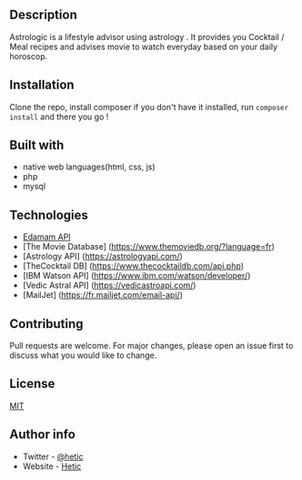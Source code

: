 ## Description

Astrologic is a lifestyle advisor using astrology . It provides you
Cocktail / Meal recipes and advises movie to watch everyday based on your daily horoscop.

## Installation

Clone the repo, install composer if you don't have it installed, run ```composer install``` and there you go !

## Built with

* native web languages(html, css, js)
* php
* mysql

## Technologies

* [Edamam API](https://developer.edamam.com/)
* [The Movie Database] (https://www.themoviedb.org/?language=fr)
* [Astrology API] (https://astrologyapi.com/)
* [TheCocktail DB] (https://www.thecocktaildb.com/api.php)
* [IBM Watson API] (https://www.ibm.com/watson/developer/)
* [Vedic Astral API] (https://vedicastroapi.com/)
* [MailJet] (https://fr.mailjet.com/email-api/)



## Contributing
Pull requests are welcome. For major changes, please open an issue first to discuss what you would like to change.


## License
[MIT](https://choosealicense.com/licenses/mit/)


## Author info
- Twitter - [@hetic](https://twitter.com/hetic)
- Website - [Hetic](https://hetic.com)
